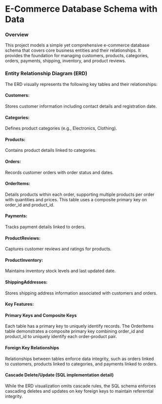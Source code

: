 # E-Commerce Database Schema with Data

### Overview
This project models a simple yet comprehensive e-commerce database schema that covers core business entities and their relationships. It provides the foundation for managing customers, products, categories, orders, payments, shipping, inventory, and product reviews.

### Entity Relationship Diagram (ERD)
The ERD visually represents the following key tables and their relationships:

#### Customers:
Stores customer information including contact details and registration date.

#### Categories: 
Defines product categories (e.g., Electronics, Clothing).

#### Products: 
Contains product details linked to categories.

#### Orders: 
Records customer orders with order status and dates.

#### OrderItems: 
Details products within each order, supporting multiple products per order with quantities and prices. This table uses a composite primary key on order_id and product_id.

#### Payments:
Tracks payment details linked to orders.

#### ProductReviews: 
Captures customer reviews and ratings for products.

#### ProductInventory: 
Maintains inventory stock levels and last updated date.

#### ShippingAddresses: 
Stores shipping address information associated with customers and orders.

#### Key Features:

#### Primary Keys and Composite Keys
Each table has a primary key to uniquely identify records. The OrderItems table demonstrates a composite primary key combining order_id and product_id to uniquely identify each order-product pair.

#### Foreign Key Relationships
Relationships between tables enforce data integrity, such as orders linked to customers, products linked to categories, and payments linked to orders.

#### Cascade Delete/Update (SQL implementation detail)
While the ERD visualization omits cascade rules, the SQL schema enforces cascading deletes and updates on key foreign keys to maintain referential integrity.
